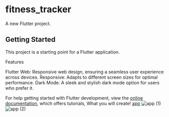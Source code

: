 # fitness_tracker

A new Flutter project.

## Getting Started

This project is a starting point for a Flutter application.

Features

Flutter Web: Responsive web design, ensuring a seamless user experience across devices.
Responsive: Adapts to different screen sizes for optimal performance.
Dark Mode: A sleek and stylish dark mode option for users who prefer it.

For help getting started with Flutter development, view the
[online documentation](https://docs.flutter.dev/), which offers tutorials,
What you will create!
[app](https://github.com/user-attachments/assets/ddc6c309-e905-44d0-8d49-7ea20de87199)
![app (1)](https://github.com/user-attachments/assets/876a295a-20b4-4c56-93a9-20d79a56b3e4)
![app (2)](https://github.com/user-attachments/assets/bfd7ce39-d204-4e6f-87c8-234e03238cdf)

